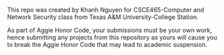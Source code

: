 This repo was created by Khanh Nguyen for CSCE465-Computer and Network Security class from Texas A&M University-College Station.

As part of Aggie Honor Code, your submissions must be your own work, hence submitting any projects from this repository as yours will cause you to break the Aggie Honor Code that may lead to academic suspension.
